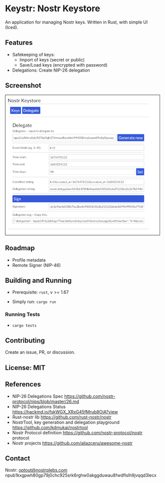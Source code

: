 # **Keystr**: Nostr Keystore

An application for managing Nostr keys.
Written in Rust, with simple UI (Iced).

## Features

- Safekeeping of keys:
  - Import of keys (secret or public)
  - Save/Load keys (encrypted with password)
- Delegations: Create NIP-26 delegation

## Screenshot

<img src="media/screenshot-01-deleg.png" align="center" title="screenshot delegation" border="1">

## Roadmap

- Profile metadata
- Remote Signer (NIP-46)

## Building and Running

- Prerequisite: `rust`, v >= 1.67

- Simply run:  `cargo run`

### Running Tests

- `cargo tests`

## Contributing

Create an issue, PR, or discussion.

## License: MIT

## References

- NIP-26 Delegations Spec https://github.com/nostr-protocol/nips/blob/master/26.md
- NIP-26 Delegations Status  https://hackmd.io/fskWGX_XRxG45fMrub8OiA?view
- Rust-nostr lib  https://github.com/rust-nostr/nostr
- NostrTool, key generation and delegation playground  https://github.com/kdmukai/nostrtool
- Nostr Protocol definition  https://github.com/nostr-protocol/nostr  protocol
- Nostr projects  https://github.com/aljazceru/awesome-nostr

## Contact

Nostr: optout@nostrplebs.com npub1kxgpwh80gp79j0chc925srk6rghw0akggduwau8fwdflslh9jvqqd3lecx
